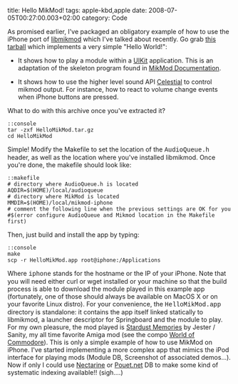 title: Hello MikMod!
tags: apple-kbd,apple
date: 2008-07-05T00:27:00.003+02:00
category: Code

As promised earlier, I've packaged an obligatory example of how to use
the iPhone port of [libmikmod](http://mikmod.raphnet.net/) which I've
talked about recently. Go grab [this
tarball](http://damien.ciabrini.free.fr/pub/mikmod-iphone/HelloMikMod.tar.gz)
which implements a very simple "Hello World!":

-   It shows how to play a module within a
    [UIKit](http://www.cocoadev.com/index.pl?UIKit) application. This is
    an adaptation of the skeleton program found in [MikMod
    Documentation](http://http//mikmod.raphnet.net/#docs).

-   It shows how to use the higher level sound API
    [Celestial](http://www.cocoadev.com/index.pl?CelestialFramework) to
    control mikmod output. For instance, how to react to volume change
    events when iPhone buttons are pressed.

<!-- PELICAN_END_SUMMARY -->

What to do with this archive once you've extracted it?

    ::console
    tar -zxf HelloMikMod.tar.gz
    cd HelloMikMod

Simple! Modify the Makefile to set the location of the <span
style="font-family:courier new;">AudioQueue.h</span> header, as well as
the location where you've installed libmikmod. Once you're done, the
makefile should look like:

    ::makefile
    # directory where AudioQueue.h is located
    AQDIR=$(HOME)/local/audioqueue
    # directory where MikMod is located
    MMDIR=$(HOME)/local/mikmod-iphone
    # comment the following line when the previous settings are OK for you
    #$(error configure AudioQueue and Mikmod location in the Makefile first)

Then, just build and install the app by typing:

    ::console
    make
    scp -r HelloMikMod.app root@iphone:/Applications

Where <span style="font-family:courier new;">iphone</span> stands for
the hostname or the IP of your iPhone. Note that you will need either
curl or wget installed or your machine so that the build process is able
to download the module played in this example app (fortunately, one of
those should always be available on MacOS X or on your favorite Linux
distro). For your convenience, the <span
style="font-family:courier new;">HelloMikMod.app</span> directory is
standalone: it contains the app itself linked statically to libmikmod, a
launcher descriptor for Springboard and the module to play. For my own
pleasure, the mod played is [Stardust
Memories](http://modarchive.org/module.php?59344) by Jester / Sanity, my
all time favorite Amiga mod (see the compo [World of
Commodore](http://www.pouet.net/prod.php?which=2938)). This is only a
simple example of how to use MikMod on iPhone. I've started implementing
a more complex app that mimics the iPod interface for playing mods
(Module DB, Screenshot of associated demos...). Now if only I could use
[Nectarine](http://www.scenemusic.net/) or
[Pouet.net](http://pouet.net/) DB to make some kind of systematic
indexing available!! (sigh....)
